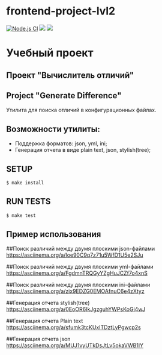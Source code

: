 # frontend-project-lvl2
[![Node.js CI](https://github.com/Altuninovich/frontend-project-lvl2/workflows/Node.js%20CI/badge.svg?branch=master&event=push)](https://github.com/Altuninovich/frontend-project-lvl2/actions)
<a href="https://codeclimate.com/github/Altuninovich/frontend-project-lvl2/maintainability"><img src="https://api.codeclimate.com/v1/badges/468693a6ff577fc31a60/maintainability" /></a>
<a href="https://codeclimate.com/github/Altuninovich/frontend-project-lvl2/test_coverage"><img src="https://api.codeclimate.com/v1/badges/468693a6ff577fc31a60/test_coverage" /></a>

# Учебный проект

## Проект "Вычислитель отличий" 
## Project "Generate Difference"

Утилита для поиска отличий в конфигурационных файлах.

## Возможности утилиты:

* Поддержка форматов: json, yml, ini;
* Генерация отчета в виде plain text, json, stylish(tree);

## SETUP

```sh
$ make install
```

## RUN TESTS

```sh
$ make test
```
## Пример использования

##Поиск различий между двумя плоскими json-файлами
 https://asciinema.org/a/Ioe90C9q7z71u5WfD1U5e2SJu
 
##Поиск различий между двумя плоскими yml-файлами
 https://asciinema.org/a/FgdmnTRQGyYZgHuJCZf7o4xnS
 
##Поиск различий между двумя плоскими ini-файлами
 https://asciinema.org/a/zix9EDZG0EMOAfnuC6e4zXtyz
 
##Генерация отчета stylish(tree) 
 https://asciinema.org/a/0EoOR6IkJgzguhYWPsKoGi4wJ
 
##Генерация отчета Plain text 
 https://asciinema.org/a/sfumk3tcKUxITDztLyPgwcp2s
 
##Генерация отчета json
 https://asciinema.org/a/MUJ1vyUTkDsJtLv5okaVWB1lY